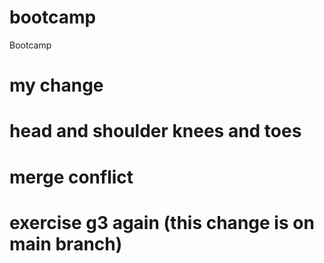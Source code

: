 # bootcamp
Bootcamp
# my change
# head and shoulder knees and toes
# merge conflict
# exercise g3 again (this change is on main branch)